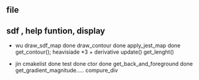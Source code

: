

## file 
## sdf , help funtion, display



* wu
draw_sdf_map done 
draw_contour done
apply_jest_map done
get_contour();
heavisiade *3 + derivative
update()
get_lenght()

* jin
cmakelist done
test done 
ctor done 
get_back_and_foreground done 
get_gradient_magnitude.....
compure_div
